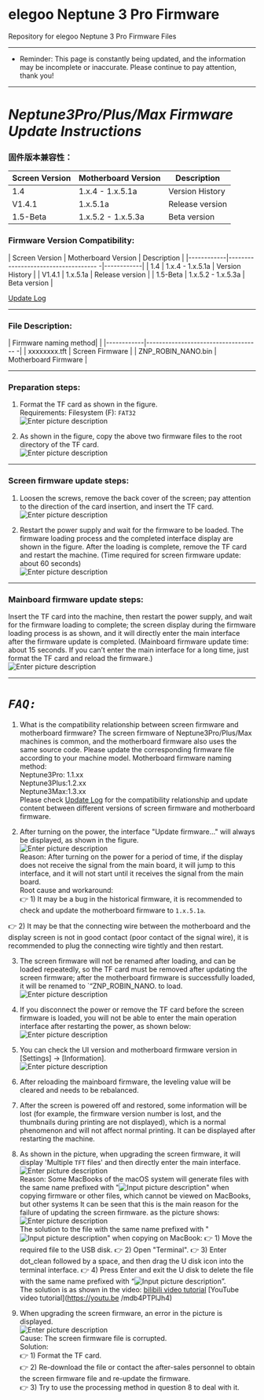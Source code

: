 # elegoo Neptune 3 Pro Firmware
Repository for elegoo Neptune 3 Pro Firmware Files

---

- Reminder: This page is constantly being updated, and the information may be incomplete or inaccurate. Please continue to pay attention, thank you!

---
# **_Neptune3Pro/Plus/Max Firmware Update Instructions_**

### 固件版本兼容性：    
| Screen Version | Motherboard Version | Description |
|------------|-------------------------------------|------------|
| 1.4       |      1.x.4 - 1.x.5.1a          |   Version History      |
| V1.4.1       |      1.x.5.1a          |   Release version  |
| 1.5-Beta  |      1.x.5.2 - 1.x.5.3a           |  Beta version   |

### Firmware Version Compatibility:    
| Screen Version | Motherboard Version | Description |
|------------|------------------------------------ -|------------|
| 1.4 | 1.x.4 - 1.x.5.1a | Version History |
| V1.4.1 | 1.x.5.1a | Release version |
| 1.5-Beta | 1.x.5.2 - 1.x.5.3a | Beta version |
    
[Update Log](https://github.com/NARUTOfzr/Neptune_3_Pro_Plus_Max/blob/main/Update%20log.md)

---    
### File Description:

| Firmware naming method| |
|------------|------------------------------------ -|
| xxxxxxxx.tft | Screen Firmware |
| ZNP_ROBIN_NANO.bin | Motherboard Firmware |

   

---    
### Preparation steps:    
1. Format the TF card as shown in the figure.      
    Requirements: Filesystem (F): `FAT32`      
![Enter picture description](Pic/image1.png)      

2. As shown in the figure, copy the above two firmware files to the root directory of the TF card.    
![Enter picture description](Pic/image3.png)

---  
### Screen firmware update steps:    
1. Loosen the screws, remove the back cover of the screen; pay attention to the direction of the card insertion, and insert the TF card.      
![Enter picture description](Pic/image4.png)  

2. Restart the power supply and wait for the firmware to be loaded. The firmware loading process and the completed interface display are shown in the figure. After the loading is complete, remove the TF card and restart the machine. (Time required for screen firmware update: about 60 seconds)  
![Enter picture description](Pic/image5-2.png)


---  
### Mainboard firmware update steps:    
Insert the TF card into the machine, then restart the power supply, and wait for the firmware loading to complete; the screen display during the firmware loading process is as shown, and it will directly enter the main interface after the firmware update is completed. (Mainboard firmware update time: about 15 seconds. If you can’t enter the main interface for a long time, just format the TF card and reload the firmware.)  
![Enter picture description](Pic/image6.png)


---  
# **_`FAQ: `_**
1. What is the compatibility relationship between screen firmware and motherboard firmware?
The screen firmware of Neptune3Pro/Plus/Max machines is common, and the motherboard firmware also uses the same source code. Please update the corresponding firmware file according to your machine model. Motherboard firmware naming method:    
Neptune3Pro: 1.1.xx    
Neptune3Plus:1.2.xx   
Neptune3Max:1.3.xx    
Please check [Update Log](https://github.com/NARUTOfzr/Neptune_3_Pro_Plus_Max/blob/main/Update%20log.md) for the compatibility relationship and update content between different versions of screen firmware and motherboard firmware.

2. After turning on the power, the interface "Update firmware..." will always be displayed, as shown in the figure.    
![Enter picture description](Pic/image6-1.png)    
Reason: After turning on the power for a period of time, if the display does not receive the signal from the main board, it will jump to this interface, and it will not start until it receives the signal from the main board.    
Root cause and workaround:    
 :point_right: 1) It may be a bug in the historical firmware, it is recommended to check and update the motherboard firmware to `1.x.5.1a`.    

 :point_right: 2) It may be that the connecting wire between the motherboard and the display screen is not in good contact (poor contact of the signal wire), it is recommended to plug the connecting wire tightly and then restart.    
    
3. The screen firmware will not be renamed after loading, and can be loaded repeatedly, so the TF card must be removed after updating the screen firmware; after the motherboard firmware is successfully loaded, it will be renamed to `“ZNP_ROBIN_NANO. to load.  
![Enter picture description](Pic/image7.png)

4. If you disconnect the power or remove the TF card before the screen firmware is loaded, you will not be able to enter the main operation interface after restarting the power, as shown below:  
![Enter picture description](Pic/image7-1.png)

5. You can check the UI version and motherboard firmware version in [Settings] → [Information].  
![Enter picture description](Pic/image7-3.png)

6. After reloading the mainboard firmware, the leveling value will be cleared and needs to be rebalanced.  

7. After the screen is powered off and restored, some information will be lost (for example, the firmware version number is lost, and the thumbnails during printing are not displayed), which is a normal phenomenon and will not affect normal printing. It can be displayed after restarting the machine.    

8. As shown in the picture, when upgrading the screen firmware, it will display 'Multiple `TFT` files' and then directly enter the main interface.    
![Enter picture description](Pic/image8-1.png)    
Reason: Some MacBooks of the macOS system will generate files with the same name prefixed with "![Input picture description](Pic/image9-1.png)" when copying firmware or other files, which cannot be viewed on MacBooks, but other systems It can be seen that this is the main reason for the failure of updating the screen firmware. as the picture shows:    
![Enter picture description](Pic/image9-2.png)     
The solution to the file with the same name prefixed with "![Input picture description](Pic/image9-1.png)" when copying on MacBook: :point_right: 1) Move the required file to the USB disk. :point_right: 2) Open "Terminal". :point_right: 3) Enter dot_clean followed by a space, and then drag the U disk icon into the terminal interface. :point_right: 4) Press Enter and exit the U disk to delete the file with the same name prefixed with “![Input picture description](Pic/image9-1.png)”.    
The solution is as shown in the video: [bilibili video tutorial](https://www.bilibili.com/video/BV1Lv4y1C7Qz/?share_source=copy_web&vd_source=39af2b2e9e60f33607226e91f3f17001) [YouTube video tutorial](https://youtu.be /mdb4PTPlJh4)    

9. When upgrading the screen firmware, an error in the picture is displayed.    
![Enter picture description](Pic/image8-2.png)   
Cause: The screen firmware file is corrupted.     
Solution:    
     :point_right: 1) Format the TF card.    
     :point_right: 2) Re-download the file or contact the after-sales personnel to obtain the screen firmware file and re-update the firmware.    
     :point_right: 3) Try to use the processing method in question 8 to deal with it.   
